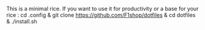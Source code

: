 This is a minimal rice.
If you want to use it for productivity or a base for your rice :
cd .config
& git clone https://github.com/F1shop/dotfiles
& cd dotfiles
& ./install.sh
